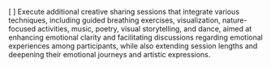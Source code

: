 [ ] Execute additional creative sharing sessions that integrate various techniques, including guided breathing exercises, visualization, nature-focused activities, music, poetry, visual storytelling, and dance, aimed at enhancing emotional clarity and facilitating discussions regarding emotional experiences among participants, while also extending session lengths and deepening their emotional journeys and artistic expressions.
